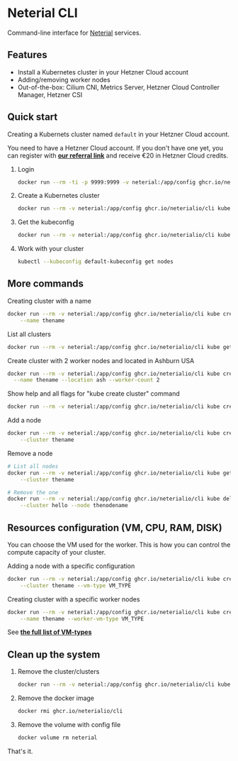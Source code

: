 Neterial CLI
============

Command-line interface for [Neterial](https://neterial.io) services.

## Features

- Install a Kubernetes cluster in your Hetzner Cloud account
- Adding/removing worker nodes
- Out-of-the-box: Cilium CNI, Metrics Server, Hetzner Cloud Controller Manager, Hetzner CSI

## Quick start

Creating a Kubernets cluster named `default` in your Hetzner Cloud account.

You need to have a Hetzner Cloud account. If you don't have one yet, you can
register with **[our referral link](https://hetzner.cloud/?ref=Ij0zPoexotZb)**
and receive €20 in Hetzner Cloud credits.

1. Login

    ```sh
    docker run --rm -ti -p 9999:9999 -v neterial:/app/config ghcr.io/neterialio/cli init
    ```

2. Create a Kubernetes cluster

    ```sh
    docker run --rm -v neterial:/app/config ghcr.io/neterialio/cli kube create cluster
    ```

3. Get the kubeconfig

    ```sh
    docker run --rm -v neterial:/app/config ghcr.io/neterialio/cli kube get kubeconfig > default-kubeconfig
    ```

4. Work with your cluster

    ```sh
    kubectl --kubeconfig default-kubeconfig get nodes
    ```

## More commands

Creating cluster with a name

```sh
docker run --rm -v neterial:/app/config ghcr.io/neterialio/cli kube create cluster \
    --name thename
```

List all clusters

```sh
docker run --rm -v neterial:/app/config ghcr.io/neterialio/cli kube get clusters
```

Create cluster with 2 worker nodes and located in Ashburn USA

```sh
docker run --rm -v neterial:/app/config ghcr.io/neterialio/cli kube create cluster \
  --name thename --location ash --worker-count 2
```

Show help and all flags for "kube create cluster" command

```sh
docker run --rm -v neterial:/app/config ghcr.io/neterialio/cli kube create cluster -h
```

Add a node

```sh
docker run --rm -v neterial:/app/config ghcr.io/neterialio/cli kube create node \
    --cluster thename
```

Remove a node

```sh
# List all nodes
docker run --rm -v neterial:/app/config ghcr.io/neterialio/cli kube get nodes \
    --cluster thename

# Remove the one
docker run --rm -v neterial:/app/config ghcr.io/neterialio/cli kube delete node \
    --cluster hello --node thenodename
```

## Resources configuration (VM, CPU, RAM, DISK)

You can choose the VM used for the worker. This is how you can control the compute capacity of your cluster.

Adding a node with a specific configuration

```sh
docker run --rm -v neterial:/app/config ghcr.io/neterialio/cli kube create node \
    --cluster thename --vm-type VM_TYPE
```

Creating cluster with a specific worker nodes

```sh
docker run --rm -v neterial:/app/config ghcr.io/neterialio/cli kube create cluster \
    --name thename --worker-vm-type VM_TYPE
```

See
**[the full list of VM-types](https://docs.hetzner.com/cloud/servers/overview/#server-types)**

## Clean up the system

1. Remove the cluster/clusters

    ```sh
    docker run --rm -v neterial:/app/config ghcr.io/neterialio/cli kube delete cluster --name thename
    ```

2. Remove the docker image

    ```sh
    docker rmi ghcr.io/neterialio/cli
    ```

3. Remove the volume with config file

    ```sh
    docker volume rm neterial
    ```

That's it.

